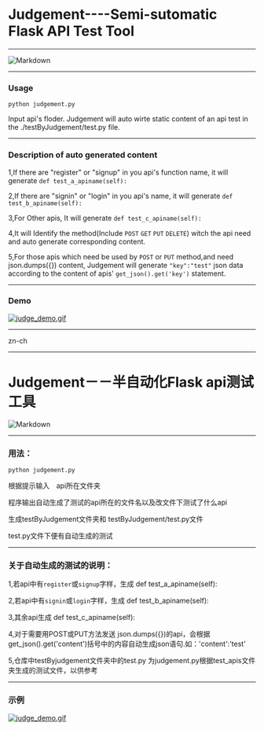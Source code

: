 # Judgement----Semi-sutomatic Flask API Test Tool
***
![Markdown](http://i2.kiimg.com/1949/339853871a89da2f.jpg)
***
### Usage
    python judgement.py
Input api's floder.
Judgement will auto wirte static content of an api test in the ./testByJudgement/test.py file.
***
### Description of auto generated content
1,If there are "register" or "signup" in you api's function name, it will generate `def test_a_apiname(self):`

2,If there are "signin" or "login" in you api's name, it will generate `def test_b_apiname(self):`

3,For Other apis, It will generate `def test_c_apiname(self):`

4,It will Identify the method(Include `POST` `GET` `PUT` `DELETE`) witch the api need and auto generate corresponding content.

5,For those apis which need be used by `POST` or `PUT` method,and need json.dumps({}) content, Judgement will generate `"key":"test"` json data according to the content of apis' `get_json().get('key')` statement.

***
### Demo

[![judge_demo.gif](https://storage2.cuntuku.com/2017/07/14/judge_demo.gif)](https://cuntuku.com/image/44PCc)




***
zn-ch
***


# Judgement－－半自动化Flask api测试工具
![Markdown](http://i2.kiimg.com/1949/339853871a89da2f.jpg)
     
***
### 用法：
    python judgement.py

根据提示输入　api所在文件夹

程序输出自动生成了测试的api所在的文件名以及改文件下测试了什么api

生成testByJudgement文件夹和 testByJudgement/test.py文件

test.py文件下便有自动生成的测试


***

### 关于自动生成的测试的说明：
1,若api中有`register`或`signup`字样，生成 def test_a_apiname(self):

2,若api中有`signin`或`login`字样，生成 def test_b_apiname(self):

3,其余api生成 def test_c_apiname(self):

4,对于需要用POST或PUT方法发送 json.dumps({})的api，会根据get_json().get('content')括号中的内容自动生成json语句.如：'content':'test'

5,仓库中testByjudgement文件夹中的test.py 为judgement.py根据test_apis文件夹生成的测试文件，以供参考

***
### 示例
[![judge_demo.gif](https://storage2.cuntuku.com/2017/07/14/judge_demo.gif)](https://cuntuku.com/image/44PCc)

